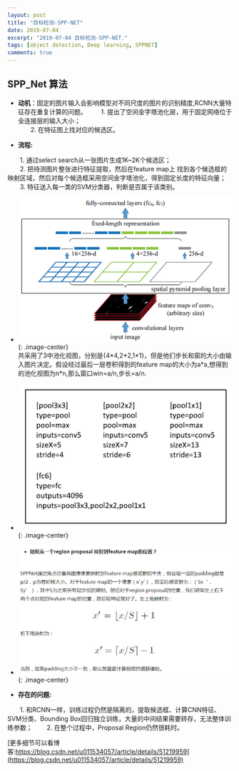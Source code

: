 ```yaml
---
layout: post
title: "目标检测-SPP-NET"
date: 2019-07-04
excerpt: "2019-07-04 目标检测-SPP-NET."
tags: [object detection, Deep learning, SPPNET]
comments: true
---
```

## **SPP_Net 算法** 

* **动机**：固定的图片输入会影响模型对不同尺度的图片的识别精度,RCNN大量特征存在重复计算的问题。
&ensp;&ensp;&ensp;&ensp;1. 提出了空间金字塔池化层，用于固定网络位于全连接层的输入大小；  
&ensp;&ensp;&ensp;&ensp;2. 在特征图上找对应的候选区。  

* **流程:**   

&ensp;&ensp;&ensp;&ensp;1. 通过select search从一张图片生成1K~2K个候选区；  
&ensp;&ensp;&ensp;&ensp;2. 把待测图片整张进行特征提取，然后在feature map上 找到各个候选框的映射区域，然后对每个候选框采用空间金字塔池化，得到固定长度的特征向量；  
&ensp;&ensp;&ensp;&ensp;3. 特征送入每一类的SVM分类器，判断是否属于该类别。  

* ![](https://github.com/xmxxiong/xmxxiong.github.io/blob/master/assets/img/Spp_Net/spp_1.png?raw=true){: .image-center}  
共采用了3中池化视图，分别是{4\*4,2\*2,1\*1}，但是他们步长和窗的大小由输入图片决定。假设经过最后一层卷积得到的feature map的大小为a\*a,想得到的池化视图为n\*n,那么窗口win=a/n,步长=a/n.
* ![](https://github.com/xmxxiong/xmxxiong.github.io/blob/master/assets/img/Spp_Net/spp_3.png?raw=true){: .image-center}  
* ![](https://github.com/xmxxiong/xmxxiong.github.io/blob/master/assets/img/Spp_Net/spp_2.png?raw=true){: .image-center}  

* **存在的问题:**   

&ensp;&ensp;&ensp;&ensp;1. 和RCNN一样，训练过程仍然是隔离的，提取候选框、计算CNN特征、SVM分类、Bounding Box回归独立训练，大量的中间结果需要转存，无法整体训练参数；
&ensp;&ensp;&ensp;&ensp;2. 在整个过程中，Proposal Region仍然很耗时。  

[更多细节可以看博客:https://blog.csdn.net/u011534057/article/details/51219959](https://blog.csdn.net/u011534057/article/details/51219959)  

